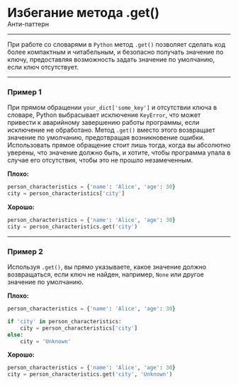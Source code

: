 
<div>
    <h1 style="margin: 0;">Избегание метода .get()</h1>
    <p style="margin: 0;">Анти-паттерн</p>
</div>

***

При работе со словарями в `Python` метод `.get()` позволяет сделать код более компактным и читабельным, и безопасно получать значение по ключу, предоставляя возможность задать значение по умолчанию, если ключ отсутствует.

***

### Пример 1

При прямом обращении `your_dict['some_key']` и отсутствии ключа в словаре, Python выбрасывает исключение `KeyError`, что может привести к аварийному завершению работы программы, если исключение не обработано. Метод `.get()` вместо этого возвращает значение по умолчанию, предотвращая возникновение ошибки. Использовать прямое обращение стоит лишь тогда, когда вы абсолютно уверены, что значение должно быть, и хотите, чтобы программа упала в случае его отсутствия, чтобы это не прошло незамеченным.

**Плохо:**
```python
person_characteristics = {'name': 'Alice', 'age': 30}
city = person_characteristics['city']
```
**Хорошо:**
```python
person_characteristics = {'name': 'Alice', 'age': 30}
city = person_characteristics.get('city')
```
***

### Пример 2

Используя `.get()`, вы прямо указываете, какое значение должно возвращаться, если ключ не найден, например, `None` или другое значение по умолчанию.

**Плохо:**
```python
person_characteristics = {'name': 'Alice', 'age': 30}

if 'city' in person_characteristics:
    city = person_characteristics['city']
else:
    city = 'Unknown'
```
**Хорошо:**
```python
person_characteristics = {'name': 'Alice', 'age': 30}
city = person_characteristics.get('city', 'Unknown')
```


